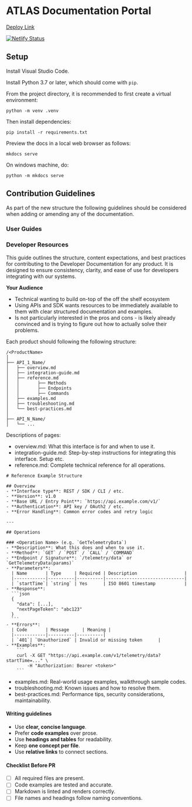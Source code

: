 # ATLAS Documentation Portal

[Deploy Link](https://atlas.motionapplied.com/)

[![Netlify Status](https://api.netlify.com/api/v1/badges/cfd0eb9e-0c60-479f-863a-5b63057c7881/deploy-status)](https://app.netlify.com/projects/ma-atlas-docs/deploys)

## Setup

Install Visual Studio Code.

Install Python 3.7 or later, which should come with `pip`.

From the project directory, it is recommended to first create a virtual environment:

    python -m venv .venv

Then install dependencies:

    pip install -r requirements.txt

Preview the docs in a local web browser as follows:

    mkdocs serve

On windows machine, do:

    python -m mkdocs serve

## Contribution Guidelines

As part of the new structure the following guidelines should be considered when adding or amending any of the documentation. 

### User Guides

### Developer Resources

This guide outlines the structure, content expectations, and best practices for contributing to the Developer Documentation for any product. It is designed to ensure consistency, clarity, and ease of use for developers integrating with our systems.

**Your Audience**
- Technical wanting to build on-top of the off the shelf ecosystem
- Using APIs and SDK wants resources to be immediately available to them with clear structured documentation and examples. 
- Is not particularly interested in the pros and cons - is likely already convinced and is trying to figure out how to actually solve their problems. 

Each product should following the following structure:

````
/<ProductName>
│
├── API_1_Name/
│   ├── overview.md
│   ├── integration-guide.md
│   ├── reference.md
│   │       ├── Methods
│   │       ├── Endpoints
│   │       ├── Commands
│   ├── examples.md
│   ├── troubleshooting.md
│   └── best-practices.md
│
├── API_N_Name/
│   └── ...
````

Descriptions of pages:
- overview.md: What this interface is for and when to use it.
- integration-guide.md: Step-by-step instructions for integrating this interface. Setup etc.
- reference.md: Complete technical reference for all operations.

````
# Reference Example Structure

## Overview
- **Interface type**: REST / SDK / CLI / etc.
- **Version**: v1.0
- **Base URL / Entry Point**: `https://api.example.com/v1/`
- **Authentication**: API key / OAuth2 / etc.
- **Error Handling**: Common error codes and retry logic

---

## Operations

### <Operation Name> (e.g. `GetTelemetryData`)
- **Description**: What this does and when to use it.
- **Method**: `GET` / `POST` / `CALL` / `COMMAND`
- **Endpoint / Signature**: `/telemetry/data` or `GetTelemetryData(params)`
- **Parameters**:
  | Name       | Type     | Required | Description                  |
  |------------|----------|----------|------------------------------|
  | `startTime`| `string` | Yes      | ISO 8601 timestamp           |
- **Response**:
  ```json
  {
    "data": [...],
    "nextPageToken": "abc123"
  }
  ```
- **Errors**:
  | Code       | Message     | Meaning | 
  |------------|----------|----------|
  | `401`| `Unauthorized` | Invalid or missing token      |  
- **Examples**:
    ```
    curl -X GET "https://api.example.com/v1/telemetry/data?startTime=..." \
        -H "Authorization: Bearer <token>"
    ```
````

- examples.md: Real-world usage examples, walkthrough sample codes.
- troubleshooting.md: Known issues and how to resolve them.
- best-practices.md: Performance tips, security considerations, maintainability.

#### Writing guidelines

- Use **clear, concise language**.
- Prefer **code examples** over prose.
- Use **headings and tables** for readability.
- Keep **one concept per file**.
- Use **relative links** to connect sections.

#### Checklist Before PR

- [ ] All required files are present.
- [ ] Code examples are tested and accurate.
- [ ] Markdown is linted and renders correctly.
- [ ] File names and headings follow naming conventions.
